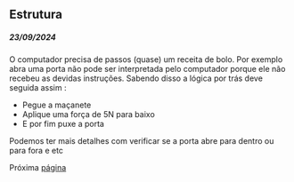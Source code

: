 ## Estrutura 
##### 23/09/2024

O computador precisa de passos (quase) um receita de bolo.
Por exemplo abra uma porta não pode ser interpretada pelo computador porque ele não recebeu  as devidas instruções.
Sabendo disso a lógica por trás deve seguida assim :
- Pegue a maçanete 
- Aplique uma força de 5N para baixo 
- E por fim puxe a porta

Podemos ter mais detalhes com verificar se a porta abre para dentro ou para fora e etc


Próxima [página](Aula-02.md)  